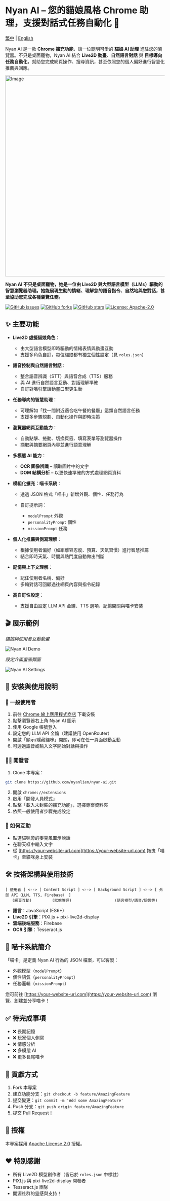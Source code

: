 # Nyan AI – 您的貓娘風格 Chrome 助理，支援對話式任務自動化 🐾

[繁中](README.zh-Hant.md) | [English](README.md)

Nyan AI 是一款 **Chrome 擴充功能**，讓一位聰明可愛的 **貓娘 AI 助理** 進駐您的瀏覽器。不只是桌面寵物，Nyan AI 結合 **Live2D 動畫**、**自然語言對話** 與 **目標導向任務自動化**，幫助您完成網頁操作、搜尋資訊，甚至依照您的個人偏好進行智慧化推薦與回應。

<img width="1216" height="634" alt="Image" src="https://github.com/user-attachments/assets/327eb2fd-a76c-489c-8f3d-9dfe82a57383" />

**Nyan AI 不只是桌面寵物，她是一位由 Live2D 與大型語言模型（LLMs）驅動的智慧瀏覽器助理。她能展現生動的情緒、理解您的語音指令、自然地與您對話，甚至協助您完成各種瀏覽任務。**

[![GitHub issues](https://img.shields.io/github/issues/nyanlien/nyan-ai)](https://github.com/nyanlien/nyan-ai/issues)
[![GitHub forks](https://img.shields.io/github/forks/nyanlien/nyan-ai)](https://github.com/nyanlien/nyan-ai/network)
[![GitHub stars](https://img.shields.io/github/stars/nyanlien/nyan-ai)](https://github.com/nyanlien/nyan-ai/stargazers)
[![License: Apache-2.0](https://img.shields.io/badge/License-Apache%202.0-blue.svg)](https://www.apache.org/licenses/LICENSE-2.0)

## ✨ 主要功能

* **Live2D 虛擬貓娘角色**：

  * 由大型語言模型即時驅動的情緒表情與動畫互動
  * 支援多角色自訂，每位貓娘都有獨立個性設定（見 `roles.json`）

* **語音控制與自然語言對話**：

  * 整合語音辨識（STT）與語音合成（TTS）服務
  * 與 AI 進行自然語言互動、對話理解準確
  * 自訂對嘴引擎讓動畫口型更生動

* **任務導向的智慧助理**：

  * 可理解如「找一間附近適合吃午餐的餐廳」這類自然語言任務
  * 支援多步驟規劃、自動化操作與即時決策

* **瀏覽器網頁互動能力**：

  * 自動點擊、捲動、切換頁籤、填寫表單等瀏覽器操作
  * 擷取與摘要網頁內容並進行語意理解

* **多模態 AI 能力**：

  * **OCR 圖像辨識** – 讀取圖片中的文字
  * **DOM 結構分析** – 以更快速準確的方式處理網頁資料

* **模組化擴充：喵卡系統**：

  * 透過 JSON 格式「喵卡」新增外觀、個性、任務行為
  * 自訂提示詞：

    * `modelPrompt` 外觀
    * `personalityPrompt` 個性
    * `missionPrompt` 任務

* **個人化推薦與側寫理解**：

  * 根據使用者偏好（如距離容忍度、預算、天氣習慣）進行智慧推薦
  * 結合即時天氣、時間與熱門度自動做出判斷

* **記憶與上下文理解**：

  * 記住使用者名稱、偏好
  * 多輪對話可回顧過往網頁內容與指令紀錄

* **高自訂性設定**：

  * 支援自由設定 LLM API 金鑰、TTS 選項、記憶開關與喵卡安裝

## 🎬 展示範例

*貓娘與使用者互動動畫*

![Nyan AI Demo](https://user-images.githubusercontent.com/your-username/your-repo/assets/demo.gif)

*設定介面畫面擷圖*

![Nyan AI Settings](https://user-images.githubusercontent.com/your-username/your-repo/assets/settings_popup.png)

## 🚀 安裝與使用說明

### 👤 一般使用者

1. 前往 [Chrome 線上應用程式商店]() 下載安裝
2. 點擊瀏覽器右上角 Nyan AI 圖示
3. 使用 Google 帳號登入
4. 設定您的 LLM API 金鑰（建議使用 OpenRouter）
5. 開啟「顯示/隱藏貓咪」開關，即可在任一頁面啟動互動
6. 可透過語音或輸入文字開始對話與操作

### 🧑‍💻 開發者

1. Clone 本專案：

```bash
git clone https://github.com/nyanlien/nyan-ai.git
```

2. 開啟 `chrome://extensions`
3. 啟用「開發人員模式」
4. 點擊「載入未封裝的擴充功能」，選擇專案資料夾
5. 依照一般使用者步驟完成設定

### 🎤 如何互動

* 點選貓咪旁的麥克風圖示說話
* 在聊天框中輸入文字
* 從 [https://your-website-url.com](https://your-website-url.com) 拖曳「喵卡」至貓咪身上安裝

## 🛠️ 技術架構與使用技術

```
[ 使用者 ] <--> [ Content Script ] <--> [ Background Script ] <--> [ 外部 API（LLM, TTS, Firebase） ]
   (網頁互動)         (狀態管理)                   (語言模型/語音/驗證等)
```

* **語言**：JavaScript (ES6+)
* **Live2D 引擎**：PIXI.js + pixi-live2d-display
* **雲端後端服務**：Firebase
* **OCR 引擎**：Tesseract.js

## 🧩 喵卡系統簡介

「喵卡」是定義 Nyan AI 行為的 JSON 檔案，可以客製：

* 外觀模型（`modelPrompt`）
* 個性語氣（`personalityPrompt`）
* 任務邏輯（`missionPrompt`）

您可前往 [https://your-website-url.com](https://your-website-url.com) 瀏覽、創建並分享喵卡！

## ✅ 待完成事項

* ❌ 長期記憶
* ❌ 玩家個人側寫
* ❌ 情感分析
* ❌ 多模態 AI
* ❌ 更多長尾喵卡

## 🤝 貢獻方式

1. Fork 本專案
2. 建立功能分支：`git checkout -b feature/AmazingFeature`
3. 提交變更：`git commit -m 'Add some AmazingFeature'`
4. Push 分支：`git push origin feature/AmazingFeature`
5. 提交 Pull Request！

## 📜 授權

本專案採用 [Apache License 2.0](https://www.apache.org/licenses/LICENSE-2.0) 授權。

## ❤️ 特別感謝

* 所有 Live2D 模型創作者（皆已於 `roles.json` 中標註）
* PIXI.js 與 pixi-live2d-display 開發者
* Tesseract.js 團隊
* 開源社群的靈感與支持！
